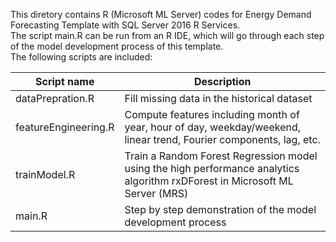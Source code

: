 This diretory contains R (Microsoft ML Server) codes for Energy Demand Forecasting Template with SQL Server 2016 R Services.  
The script main.R can be run from an R IDE, which will go through each step of the model development process of this template.  
The following scripts are included:

Script name|Description
-----------|-----------
dataPrepration.R|Fill missing data in the historical dataset
featureEngineering.R|Compute features including month of year, hour of day, weekday/weekend, linear trend, Fourier components, lag, etc.
trainModel.R|Train a Random Forest Regression model using the high performance analytics algorithm rxDForest in Microsoft ML Server (MRS)
main.R|Step by step demonstration of the model development process
